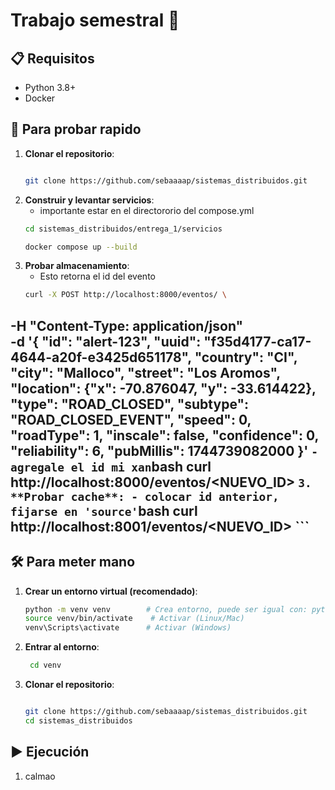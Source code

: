 # Trabajo semestral 🗿


## 📋 Requisitos
- Python 3.8+
- Docker

## 🚄 Para probar rapido
1. **Clonar el repositorio**:
   ```bash

   git clone https://github.com/sebaaaap/sistemas_distribuidos.git
   ```
2. **Construir y levantar servicios**:
   - importante estar en el directororio del compose.yml
    ```bash
    cd sistemas_distribuidos/entrega_1/servicios

    docker compose up --build
    ```
3. **Probar almacenamiento**:
    - Esto retorna el id del evento
    ```bash
    curl -X POST http://localhost:8000/eventos/ \
  -H "Content-Type: application/json" \
  -d '{
    "id": "alert-123",
    "uuid": "f35d4177-ca17-4644-a20f-e3425d651178",
    "country": "CI",
    "city": "Malloco",
    "street": "Los Aromos",
    "location": {"x": -70.876047, "y": -33.614422},
    "type": "ROAD_CLOSED",
    "subtype": "ROAD_CLOSED_EVENT",
    "speed": 0,
    "roadType": 1,
    "inscale": false,
    "confidence": 0,
    "reliability": 6,
    "pubMillis": 1744739082000
    }'
    ```
    - agregale el id mi xan
    ```bash
    curl http://localhost:8000/eventos/<NUEVO_ID>
    ```
3. **Probar cache**:
    - colocar id anterior, fijarse en 'source'
    ```bash
    curl http://localhost:8001/eventos/<NUEVO_ID>
    ```
--
## 🛠️ Para meter mano 

1. **Crear un entorno virtual (recomendado)**:
   ```bash
   python -m venv venv        # Crea entorno, puede ser igual con: python3 -m venv venv
   source venv/bin/activate    # Activar (Linux/Mac)
   venv\Scripts\activate      # Activar (Windows)
   ```
2. **Entrar al entorno**:
   ```bash
    cd venv
   ```
3. **Clonar el repositorio**:
   ```bash

   git clone https://github.com/sebaaaap/sistemas_distribuidos.git
   cd sistemas_distribuidos
   ```

<!-- 4. **Instalar dependencias de cada servicio(almacenaminto/cache)**:
   ```bash
   pip install -r requirements.txt
   ``` -->

## ▶️ Ejecución

1. calmao

```bash

```
